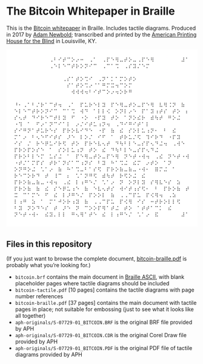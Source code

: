 # The Bitcoin Whitepaper in Braille

This is the [Bitcoin whitepaper](https://bitcoin.org/bitcoin.pdf) in Braille. Includes tactile diagrams. Produced in 2017 by [Adam Newbold](https://neatnik.net/adam/); transcribed and printed by the [American Printing House for the Blind](https://www.aph.org) in Louisville, KY.

![The first page of the Bitcoin whitepaper in Braille](https://raw.githubusercontent.com/neatnik/braille-bitcoin-whitepaper/master/preview.png)

## Files in this repository

(If you just want to browse the complete document, [bitcoin-braille.pdf](https://github.com/neatnik/braille-bitcoin-whitepaper/blob/master/bitcoin-braille.pdf) is probably what you’re looking for.)

- `bitcoin.brf` contains the main document in [Braille ASCII](https://en.wikipedia.org/wiki/Braille_ASCII), with blank placeholder pages where tactile diagrams should be included
- `bitcoin-tactile.pdf` [10 pages] contains the tactile diagrams with page number references
- `bitcoin-braille.pdf` [37 pages] contains the main document with tactile pages in place; not suitable for embossing (just to see what it looks like all together)
- `aph-originals/S-07729-01_BITCOIN.BRF` is the original BRF file provided by APH
- `aph-originals/S-07729-01_BITCOIN.CDR` is the original Corel Draw file provided by APH
- `aph-originals/S-07729-01_BITCOIN.PDF` is the original PDF file of tactile diagrams provided by APH
